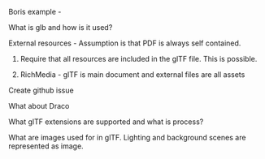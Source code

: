 Boris example - 

What is glb and how is it used?

External resources - Assumption is that PDF is always self contained.

1) Require that all resources are included in the glTF file. This is possible.

2) RichMedia - glTF is main document and external files are all assets

Create github issue

What about Draco

What glTF extensions are supported and what is process?

What are images used for in glTF. Lighting and background scenes are represented as image.